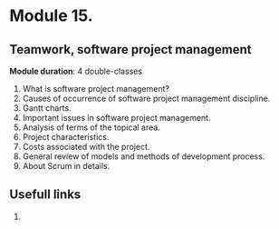 # Module 15. 
## Teamwork, software project management

**Module duration**: 4 double-classes

1.	What is software project management?
2.	Causes of occurrence of software project management discipline.
3.	Gantt charts.
4.	Important issues in software project management.
5.	Analysis of terms of the topical area.
6.	Project characteristics.
7.	Costs associated with the project.
8.	General review of models and methods of development process.
9.	About Scrum in details.

## Usefull links

1. []()